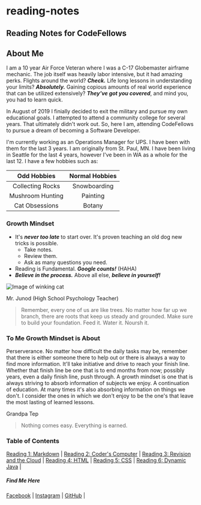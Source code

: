 # reading-notes

## Reading Notes for CodeFellows

## About Me

I am a 10 year Air Force Veteran where I was a C-17 Globemaster airframe mechanic. The job itself was heavily labor intensive, but it had amazing perks. Flights around the world? ***Check.*** Life long lessons in understanding your limits? ***Absolutely.*** Gaining copious amounts of real world experience that can be utilized extensively? ***They've got you covered***, and mind you, you had to learn quick.

In August of 2019 I finially decided to exit the military and pursue my own educational goals. I attempted to attend a community college for several years. That ultimately didn't work out. So, here I am, attending CodeFellows to pursue a dream of becoming a Software Developer.

I'm currently working as an Operations Manager for UPS. I have been with them for the last 3 years. I am originally from St. Paul, MN. I have been living in Seattle for the last 4 years, however I've been in WA as a whole for the last 12.  I have a few hobbies such as:

| Odd Hobbies | Normal Hobbies |
| :---------: | :------------: |
| Collecting Rocks | Snowboarding |
| Mushroom Hunting | Painting |
| Cat Obsessions | Botany |

### Growth Mindset

- It's ***never too late*** to start over. It's proven teaching an old dog new tricks is possible.
  - Take notes.
  - Review them.
  - Ask as many questions you need.
- Reading is Fundamental. ***Google counts!*** (HAHA)
- ***Believe in the process.*** Above all else, ***believe in yourself!***

![Image of winking cat](https://media.tenor.com/images/380300aebf287514a9d2035d7bdad03a/tenor.gif)

Mr. Junod (High School Psychology Teacher)
>Remember, every one of us are like trees. No matter how far up we branch, there are roots that keep us steady and grounded. Make sure to build your foundation. Feed it. Water it. Noursh it.

### To Me Growth Mindset is About

Perserverance. No matter how difficult the daily tasks may be, remember that there is either someone there to help out or there is always a way to find more information. It'll take initiative and drive to reach your finish line. Whether that finish line be one that is to end months from now; possibly years, even a daily finish line, push through. A growth mindset is one that is always striving to absorb information of subjects we enjoy. A continuation of education. At many times it's also absorbing information on things we don't. I consider the ones in which we don't enjoy to be the one's that leave the most lasting of learned lessons.

Grandpa Tep
>Nothing comes easy. Everything is earned.

### Table of Contents
[Reading 1: Markdown](markdown.md) |
[Reading 2: Coder's Computer](coderscomputer.md) |
[Reading 3: Revision and the Cloud](revisionandthecloud.md) |
[Reading 4: HTML](html.md) |
[Reading 5: CSS](css.md) |
[Reading 6: Dynamic Java](dynamicjavascript.md) |

##### Find Me Here
[Facebook](https://www.facebook.com/tray.alexzandar/) |
[Instagram](https://www.instagram.com/trayalexzandar/) |
[GitHub](https://github.com/Zavvy-Glitch) |
